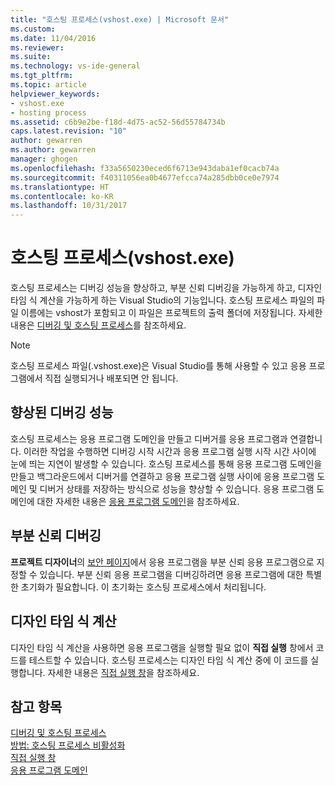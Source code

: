 ```yaml
---
title: "호스팅 프로세스(vshost.exe) | Microsoft 문서"
ms.custom: 
ms.date: 11/04/2016
ms.reviewer: 
ms.suite: 
ms.technology: vs-ide-general
ms.tgt_pltfrm: 
ms.topic: article
helpviewer_keywords:
- vshost.exe
- hosting process
ms.assetid: c6b9e2be-f18d-4d75-ac52-56d55784734b
caps.latest.revision: "10"
author: gewarren
ms.author: gewarren
manager: ghogen
ms.openlocfilehash: f33a5650230eced6f6713e943daba1ef0cacb74a
ms.sourcegitcommit: f40311056ea0b4677efcca74a285dbb0ce0e7974
ms.translationtype: HT
ms.contentlocale: ko-KR
ms.lasthandoff: 10/31/2017
---
```

# <a name="hosting-process-vshostexe"></a>호스팅 프로세스(vshost.exe)
호스팅 프로세스는 디버깅 성능을 향상하고, 부분 신뢰 디버깅을 가능하게 하고, 디자인 타임 식 계산을 가능하게 하는 Visual Studio의 기능입니다. 호스팅 프로세스 파일의 파일 이름에는 vshost가 포함되고 이 파일은 프로젝트의 출력 폴더에 저장됩니다. 자세한 내용은 [디버깅 및 호스팅 프로세스](../debugger/debugging-and-the-hosting-process.md)를 참조하세요.  
  
> [!NOTE]
>  호스팅 프로세스 파일(.vshost.exe)은 Visual Studio를 통해 사용할 수 있고 응용 프로그램에서 직접 실행되거나 배포되면 안 됩니다.  
  
## <a name="improved-debugging-performance"></a>향상된 디버깅 성능  
 호스팅 프로세스는 응용 프로그램 도메인을 만들고 디버거를 응용 프로그램과 연결합니다. 이러한 작업을 수행하면 디버깅 시작 시간과 응용 프로그램 실행 시작 시간 사이에 눈에 띄는 지연이 발생할 수 있습니다. 호스팅 프로세스를 통해 응용 프로그램 도메인을 만들고 백그라운드에서 디버거를 연결하고 응용 프로그램 실행 사이에 응용 프로그램 도메인 및 디버거 상태를 저장하는 방식으로 성능을 향상할 수 있습니다. 응용 프로그램 도메인에 대한 자세한 내용은 [응용 프로그램 도메인](/dotnet/framework/app-domains/application-domains)을 참조하세요.  
  
## <a name="partial-trust-debugging"></a>부분 신뢰 디버깅  
 **프로젝트 디자이너**의 [보안 페이지](../ide/reference/security-page-project-designer.md)에서 응용 프로그램을 부분 신뢰 응용 프로그램으로 지정할 수 있습니다. 부분 신뢰 응용 프로그램을 디버깅하려면 응용 프로그램에 대한 특별한 초기화가 필요합니다. 이 초기화는 호스팅 프로세스에서 처리됩니다.  
  
## <a name="design-time-expression-evaluation"></a>디자인 타임 식 계산  
 디자인 타임 식 계산을 사용하면 응용 프로그램을 실행할 필요 없이 **직접 실행** 창에서 코드를 테스트할 수 있습니다. 호스팅 프로세스는 디자인 타임 식 계산 중에 이 코드를 실행합니다. 자세한 내용은 [직접 실행 창](../ide/reference/immediate-window.md)을 참조하세요.  
  
## <a name="see-also"></a>참고 항목  
 [디버깅 및 호스팅 프로세스](../debugger/debugging-and-the-hosting-process.md)   
 [방법: 호스팅 프로세스 비활성화](../ide/how-to-disable-the-hosting-process.md)   
 [직접 실행 창](../ide/reference/immediate-window.md)   
 [응용 프로그램 도메인](/dotnet/framework/app-domains/application-domains)